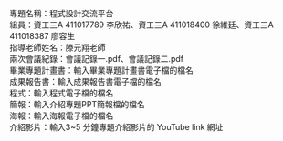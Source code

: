 專題名稱：程式設計交流平台  
組員：資工三A 411017789 李欣祐、資工三A 411018400 徐維廷、資工三A 411018387 廖容生  
指導老師姓名：滕元翔老師  
兩次會議紀錄：會議記錄一.pdf、會議記錄二.pdf   
畢業專題計畫書：輸入畢業專題計畫書電子檔的檔名    
成果報告書：輸入成果報告書電子檔的檔名    
程式：輸入程式電子檔的檔名  
簡報：輸入介紹專題PPT簡報檔的檔名  
海報：輸入海報電子檔的檔名  
介紹影片：輸入3~5 分鐘專題介紹影片的 YouTube link 網址 
